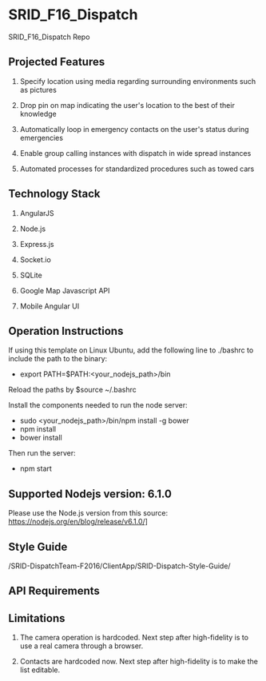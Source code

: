 # SRID_F16_Dispatch
SRID_F16_Dispatch Repo

## Projected Features

1. Specify location using media regarding surrounding environments such as pictures

2. Drop pin on map indicating the user's location to the best of their knowledge

3. Automatically loop in emergency contacts on the user's status during emergencies

4. Enable group calling instances with dispatch in wide spread instances

5. Automated processes for standardized procedures such as towed cars

## Technology Stack

1. AngularJS

2. Node.js

3. Express.js

4. Socket.io

5. SQLite

6. Google Map Javascript API

7. Mobile Angular UI

## Operation Instructions

If using this template on Linux Ubuntu, add the following line to ./bashrc to include the path to the binary:

- export PATH=$PATH:<your_nodejs_path>/bin

Reload the paths by $source ~/.bashrc

Install the components needed to run the node server:

- sudo <your_nodejs_path>/bin/npm install -g bower
- npm install
- bower install

Then run the server:

- npm start

## Supported Nodejs version: 6.1.0

Please use the Node.js version from this source: https://nodejs.org/en/blog/release/v6.1.0/]

## Style Guide

/SRID-DispatchTeam-F2016/ClientApp/SRID-Dispatch-Style-Guide/

## API Requirements

## Limitations

1. The camera operation is hardcoded. Next step after high-fidelity is to use a real camera through a browser.

2. Contacts are hardcoded now. Next step after high-fidelity is to make the list editable.
